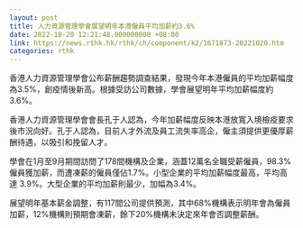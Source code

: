 ```yaml
---
layout: post
title: 人力資源管理學會展望明年本港僱員平均加薪約3.6%
date: 2022-10-20 12:21:48.000000000 +08:00
link: https://news.rthk.hk/rthk/ch/component/k2/1671873-20221020.htm
categories: rthk
---
```


香港人力資源管理學會公布薪酬趨勢調查結果，發現今年本港僱員的平均加薪幅度為3.5%，創疫情後新高。根據受訪公司數據，學會展望明年平均加薪幅度約3.6%。

香港人力資源管理學會會長孔于人認為，今年加薪幅度反映本港放寬入境檢疫要求後市況向好。孔于人認為，目前人才外流及員工流失率高企，僱主須提供更優厚薪酬待遇，以吸引和挽留人才。

學會在1月至9月期間訪問了178間機構及企業，涵蓋12萬名全職受薪僱員，98.3%僱員獲加薪，而遭凍薪的僱員僅佔1.7%。小型企業的平均加薪幅度最高，平均高達 3.9%。大型企業的平均加薪則最少，加幅為3.4%。

展望明年基本薪金調整，有117間公司提供預測，其中68%機構表示明年會為僱員加薪，12%機構則預期會凍薪，餘下20%機構未決定來年會否調整薪酬。

